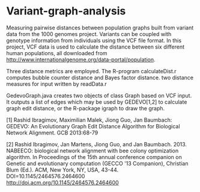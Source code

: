 # Variant-graph-analysis
Measuring pairwise distances between population graphs built from variant data from the 1000 genomes project. Variants can be coupled with genotype information from individuals using the VCF file format. In this project, VCF data is used to calculate the distance between six different human populations, all downloaded from http://www.internationalgenome.org/data-portal/population.

Three distance metrics are employed. The R-program calculateDist.r computes bubble counter distance and Bayes factor distance. two distance measures for input written by readData.r

GedevoGraph.java creates two objects of class Graph based on VCF input. It outputs a list of edges which may be used by   GEDEVO[1,2] to calculate graph edit distance, or the R-package igraph to draw the graph.

[1] Rashid Ibragimov, Maximilian Malek, Jiong Guo, Jan Baumbach: GEDEVO: An Evolutionary Graph Edit Distance Algorithm for Biological Network Alignment. GCB 2013:68-79

[2] Rashid Ibragimov, Jan Martens, Jiong Guo, and Jan Baumbach. 2013. NABEECO: biological network alignment with bee colony optimization algorithm. In Proceedings of the 15th annual conference companion on Genetic and evolutionary computation (GECCO '13 Companion), Christian Blum (Ed.). ACM, New York, NY, USA, 43-44. DOI=10.1145/2464576.2464600 http://doi.acm.org/10.1145/2464576.2464600
